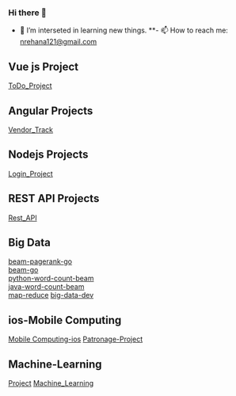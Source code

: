 ### Hi there 👋

<!--
**rehana7/rehana7** is a ✨ _special_ ✨ repository because its `README.md` (this file) appears on your GitHub profile.

Here are some ideas to get you started:
-->

- 🤔 I’m interseted in learning new things.
**- 📫 How to reach me: nrehana121@gmail.com 
<!-- email: S545514@nwmissouri.edu
     919No: 919611245
--> 

## Vue js Project <br/>
[ToDo_Project](https://github.com/rehana7/ToDo_Project) <br/>

## Angular Projects <br/>
[Vendor_Track](https://github.com/rehana7/Vendor_Track) <br/> 

## Nodejs Projects <br/>
[Login_Project](https://github.com/rehana7/Nodejs) <br/> 

## REST API Projects <br/>
[Rest_API](https://github.com/rehana7/REST_API) <br/>

## Big Data <br/>
[beam-pagerank-go](https://github.com/rehana7/beam-pagerank-go) <br/>
[beam-go](https://github.com/rehana7/beam-go) <br/>
[python-word-count-beam](https://github.com/rehana7/Python-word-count-beam) <br/>
[java-word-count-beam](https://github.com/rehana7/word-count-beam) <br/>
[map-reduce](https://github.com/rehana7/map-reduce-rehana)
[big-data-dev](https://github.com/rehana7/big-data-dev) 

## ios-Mobile Computing
[Mobile Computing-ios](https://github.com/rehana7/MobileComputing) 
[Patronage-Project](https://github.com/rehana7/Patronage_ios_Project)

## Machine-Learning
[Project](https://github.com/rehana7/Machine-Learning/tree/main/project-machine-learning-f22-rehana7)
[Machine_Learning](https://github.com/rehana7/Machine-Learning)
